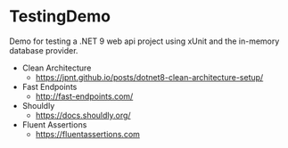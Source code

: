 # TestingDemo

Demo for testing a .NET 9 web api project using xUnit and the in-memory database provider.

- Clean Architecture
    - https://jpnt.github.io/posts/dotnet8-clean-architecture-setup/
- Fast Endpoints
    - http://fast-endpoints.com/
- Shouldly
    - https://docs.shouldly.org/
- Fluent Assertions
    - https://fluentassertions.com
